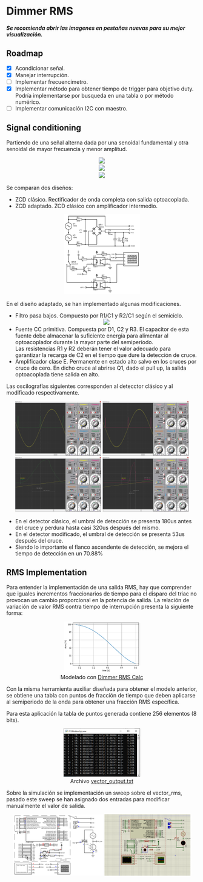 # Dimmer RMS

**_Se recomienda abrir las imagenes en pestañas nuevas para su mejor visualización._**

## Roadmap

- [x] Acondicionar señal.
- [x] Manejar interrupción.
- [ ] Implementar frecuencimetro.
- [x] Implementar método para obtener tiempo de trigger para objetivo duty.\
       Podría implementarse por busqueda en una tabla o por método numérico.
- [ ] Implementar comunicación I2C con maestro.

## Signal conditioning

Partiendo de una señal alterna dada por una senoidal fundamental y otra senoidal de mayor frecuencia y menor amplitud.


<!-- $$
vsin(t) = 150v \cdot \sin(2\pi \cdot 50Hz  \cdot t)
vnoise(t) = 2v \cdot \sin(2\pi \cdot 10kHz \cdot t)
v(t) = vsin(t) + vnoise(t)
$$ --> 
<div align="center"><img style="background: white;" src="https://render.githubusercontent.com/render/math?math=vsin(t)%20%3D%20150v%20%5Ccdot%20%5Csin(2%5Cpi%20%5Ccdot%2050Hz%20%20%5Ccdot%20t)"></div>
<div align="center"><img style="background: white;" src="https://render.githubusercontent.com/render/math?math=vnoise(t)%20%3D%202v%20%5Ccdot%20%5Csin(2%5Cpi%20%5Ccdot%2010kHz%20%5Ccdot%20t)"></div> 
<div align="center"><img style="background: white;" src="https://render.githubusercontent.com/render/math?math=v(t)%20%3D%20vsin(t)%20%2B%20vnoise(t)"></div> 


Se comparan dos diseños:

- ZCD clásico. Rectificador de onda completa con salida optoacoplada.
- ZCD adaptado. ZCD clásico con amplificador intermedio.

<p align="center">
<img src="./model/ZeroCross/Zero%20Cross.BMP" width="40%"/>
</p>

En el diseño adaptado, se han implementado algunas modificaciones.
- Filtro pasa bajos. Compuesto por R1/C1 y R2/C1 según el semiciclo.
  <!-- $$
  LPF = \frac{1}{(2\pi \cdot 220k\Omega \cdot 1nF)} \approx 720Hz
  $$ --> 
  <div align="center"><img style="background: white;" src="https://render.githubusercontent.com/render/math?math=LPF%20%3D%20%5Cfrac%7B1%7D%7B(2%5Cpi%20%5Ccdot%20220k%5COmega%20%5Ccdot%201nF)%7D%20%5Capprox%20720Hz"></div>
- Fuente CC primitiva. Compuesta por D1, C2 y R3. El capacitor de esta fuente debe almacenar la suficiente energía para alimentar al optoacoplador durante la mayor parte del semiperíodo.\
  Las resistencias R1 y R2 deberán tener el valor adecuado para garantizar la recarga de C2 en el tiempo que dure la detección de cruce.
- Amplificador clase E. Permanente en estado alto salvo en los cruces por cruce de cero. En dicho cruce al abrirse Q1, dado el pull up, la salida optoacoplada tiene salida en alto.

Las oscilografías siguientes corresponden al detecctor clásico y al modificado respectivamente.

<p align="center">
<img src="model/ZeroCross/1-ZCD Normal.png" alt="ZCD Normal.png" width="45%" />
<img src="model/ZeroCross/2-ZCD Boost.png" alt="ZCD Boost" width="45%" />
<img src="model/ZeroCross/3-ZCD Normal - Detail.png" alt="ZCD Normal" width="45%" />
<img src="model/ZeroCross/4-ZCD Boost - Detail.png" alt="ZCD Boost" width="45%" />
</p>

- En el detector clásico, el umbral de detección se presenta 180us antes del cruce y perdura hasta casi 320us después del mismo.
- En el detector modificado, el umbral de detección se presenta 53us después del cruce.
- Siendo lo importante el flanco ascendente de detección, se mejora el tiempo de detección en un 70.88%

## RMS Implementation
Para entender la implementación de una salida RMS, hay que comprender que iguales incrementos fraccionarios de tiempo para el disparo del triac no provocan un cambio proporcional en la potencia de salida.
La relación de variación de valor RMS contra tiempo de interrupción presenta la siguiente forma:
<p align="center">
<img src="./model/Dimmer/Duty vs time.png" width="40%"/><br>
Modelado con <a href="https://github.com/barreiroleo/dimmer-rms-calc/blob/master/rms_vs_tinterrupt.ipynb">Dimmer RMS Calc</a>
</p>

Con la misma herramienta auxiliar diseñada para obtener el modelo anterior, se obtiene una tabla con puntos de fracción de tiempo que deben aplicarse al semiperiodo de la onda para obtener una fracción RMS específica.

Para esta aplicación la tabla de puntos generada contiene 256 elementos (8 bits).
<p align="center">
<img src="./model/Dimmer/Table output.png" width="40%"/><br>
Archivo <a href="./vector_rms.txt">vector_output.txt</a>
</p>

Sobre la simulación se implementación un sweep sobre el vector_rms, pasado este sweep se han asignado dos entradas para modificar manualmente el valor de salida.
<p align="center">
<img src="./model/Dimmer/Dimmer.SVG" width="47%"/>
<img src="./model/Dimmer/Dimmer.gif" width="45%"/><br>
</p>
